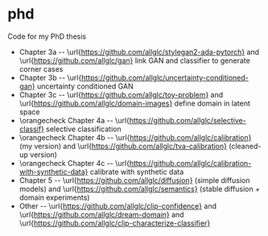# phd
Code for my PhD thesis

- Chapter 3a -- \url{https://github.com/allglc/stylegan2-ada-pytorch} and \url{https://github.com/allglc/gan}
    link GAN and classifier to generate corner cases
- Chapter 3b -- \url{https://github.com/allglc/uncertainty-conditioned-gan} uncertainty conditioned GAN
- Chapter 3c -- \url{https://github.com/allglc/toy-problem} and \url{https://github.com/allglc/domain-images} define domain in latent space
- \orangecheck Chapter 4a -- \url{https://github.com/allglc/selective-classif} selective classification
- \orangecheck Chapter 4b -- \url{https://github.com/allglc/calibration} (my version) and \url{https://github.com/allglc/tva-calibration} (cleaned-up version)
- \orangecheck Chapter 4c -- \url{https://github.com/allglc/calibration-with-synthetic-data} calibrate with synthetic data
- Chapter 5 -- \url{https://github.com/allglc/diffusion} (simple diffusion models) and \url{https://github.com/allglc/semantics} (stable diffusion + domain experiments)
- Other -- \url{https://github.com/allglc/clip-confidence} and \url{https://github.com/allglc/dream-domain} and \url{https://github.com/allglc/clip-characterize-classifier}

